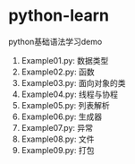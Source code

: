 # python-learn
python基础语法学习demo

1. Example01.py: 数据类型
2. Example02.py: 函数
3. Example03.py: 面向对象的类
4. Example04.py: 线程与协程
5. Example05.py: 列表解析
6. Example06.py: 生成器
7. Example07.py: 异常
8. Example08.py: 文件
9. Example09.py: 打包
